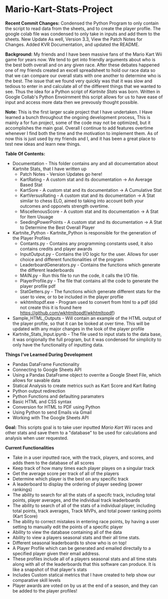 # Mario-Kart-Stats-Project

**Recent Commit Changes:** Condensed the Python Program to only contain the script to read data from the sheets, and to create the player proflie. The google colab file was condensed to only take in inputs and add them to the sheets. New Update As well, Version 3.3, View the Patch Notes for Changes. Added KVR Documentation, and updated the README.

**Background:** My friends and I have been massive fans of the Mario Kart Wii game for years now. We tend to get into friendly arguments about who is the best both overall and on any given race. After these debates happened one of my friends created an excell spreadsheet to hold our race data so that we can compare our overall stats with one another to determine who is the best. The issue that we found very quickly was that it was slow and tedious to enter in and calculate all of the different things that we wanted to see. Thus the idea for a Python script of *Kartnite Stats* was born. Written in Google Collab's Python Envoirnment this script allows for us to have ease of input and access more data then we prevously thought possible. 

**Note:** This is the first larger scale project that I have undertaken. I Have learned a bunch throughout the ongoing development process, This is mainly a for fun project, some of the code may not be optimized, but it accomplishes the main goal. Overall I continue to add features overtime whenever I find both the time and the motivation to implement them. As of now this is just used by my friends and I, and it has been a great place to test new ideas and learn new things.

**Table Of Contents:**
  - Documentation - This folder contains any and all documentation about Kartnite Stats, that I have written up
    - Patch Notes - Version Updates go here!
    - KartRating - A custom stat and its documentation -> An Average Based Stat
    - KartSore - A custom stat and its documentation -> A Cumulative Stat
    - KartVersusRating - A custom stat and its documentation -> A Stat similar to chess ELO, aimed to taking into account both your outcomes and opponets strength overtime.
    - MiscellenousScore - A custom stat and its documentation -> A Stat for Item Usuage
    - SeedingPowerPoints - A custom stat and its documentation  -> A Stat to Determine the Best Overall Player
  - Kartnite_Python - Kartnite_Python is responsible for the generation of the Player Profiles
    - Contants.py - Contains any programming constants used, it also contains credits and player awards
    - InputOutput.py - Contains the I/O logic for the user. Allows for user choice and different functionalities of the program
    - LeaderboardGenerators.py - Contains the functions which generate the different leaderboards
    - MAIN.py - Run this file to run the code, it calls the I/O file.
    - PlayerProfile.py - The file that contains all the code to generate the player profile pdf
    - StatGetters.py - The functions which generate different stats for the user to view, or to be included in the player proflie
    - wkhtmltopdf.exe - Program used to convert from html to a pdf (did not create this it is found here https://github.com/wkhtmltopdf/wkhtmltopdf)
  - Sample_HTML_Outputs - Will contain an example of the HTML output of the player profile, so that it can be looked at over time. This will be updated with any major changes in the look of the player profile
  - Kartnite_Stats_Input.ipynb - The file used to input stats to the data base, it was origionally the full program, but it was condensed for simplicity to only have the functionality of inputting data.



**Things I've Learned During Development**
* Pandas DataFrame Functionality
* Connecting to Google Sheets API
* Using a Pandas DataFrame object to overrite a Google Sheet File, which allows for savable data
* Statical Analysis to create metrics such as Kart Score and Kart Rating
* Python output redirection
* Python Functions and defaulting paramaters
* Basic HTML and CSS syntax
* Conversion for HTML to PDF using Python
* Using Python to send Emails via Gmail
* Working with The Google Sheets API

**Goal:** This scripts goal is to take user inputted *Mario Kart Wii* races and other stats and save them to a "database" to be used for calculations and analysis when user requested. 

**Current Functionalities**
*   Take in a user inputted race, with the track, players, and scores, and adds them to the database of all scores
*   Keep track of how many times each player playes on a singular track
* Get the average score per track of all of the players
* Determine which player is the best on any specific track
* A leaderboard to display the ordering of player seeding (power rankings)
* The ability to search for all the stats of a specifc track, including total points, player averages, and the individual track leaderboards
* The ability to search of all of the stats of a individual player, including total points, track averages, Track MVPs, and total power ranking points (Kart Score)
* The ability to correct mistakes in entering race points, by having a user setting to manually edit the points of a specific player
* Ability to view the database containing all of the data
* Ability to view a players seasonal stats and their all time stats. 
* Different seasonal leaderboards to show who is on top! 
* A Player Profile which can be generated and emailed directally to a specified player given their email address.
* These profiles include all of a players seasonal stats and all time stats along with all of the leaderboards that this software can produce. It is like a snapshot of that player's stats
* Includes Custom statical metrics that I have created to help show our comparative skill levels
* Player awards are voted on by us at the end of a season, and they can be added to the player profiles!





